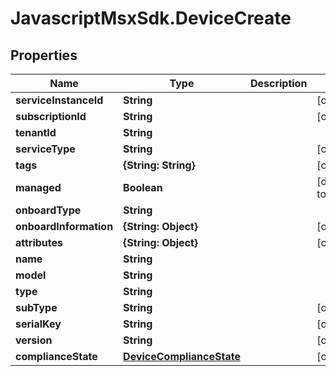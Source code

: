 # JavascriptMsxSdk.DeviceCreate

## Properties

Name | Type | Description | Notes
------------ | ------------- | ------------- | -------------
**serviceInstanceId** | **String** |  | [optional] 
**subscriptionId** | **String** |  | [optional] 
**tenantId** | **String** |  | 
**serviceType** | **String** |  | [optional] 
**tags** | **{String: String}** |  | [optional] 
**managed** | **Boolean** |  | [default to false]
**onboardType** | **String** |  | 
**onboardInformation** | **{String: Object}** |  | [optional] 
**attributes** | **{String: Object}** |  | [optional] 
**name** | **String** |  | 
**model** | **String** |  | 
**type** | **String** |  | 
**subType** | **String** |  | [optional] 
**serialKey** | **String** |  | [optional] 
**version** | **String** |  | [optional] 
**complianceState** | [**DeviceComplianceState**](DeviceComplianceState.md) |  | [optional] 


